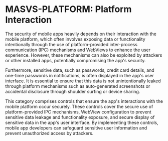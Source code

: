 # MASVS-PLATFORM: Platform Interaction

The security of mobile apps heavily depends on their interaction with the mobile platform, which often involves exposing data or functionality intentionally through the use of platform-provided inter-process communication (IPC) mechanisms and WebViews to enhance the user experience. However, these mechanisms can also be exploited by attackers or other installed apps, potentially compromising the app's security.

Furthermore, sensitive data, such as passwords, credit card details, and one-time passwords in notifications, is often displayed in the app's user interface. It is essential to ensure that this data is not unintentionally leaked through platform mechanisms such as auto-generated screenshots or accidental disclosure through shoulder surfing or device sharing.

This category comprises controls that ensure the app's interactions with the mobile platform occur securely. These controls cover the secure use of platform-provided IPC mechanisms, WebView configuration to prevent sensitive data leakage and functionality exposure, and secure display of sensitive data in the app's user interface. By implementing these controls, mobile app developers can safeguard sensitive user information and prevent unauthorized access by attackers.
